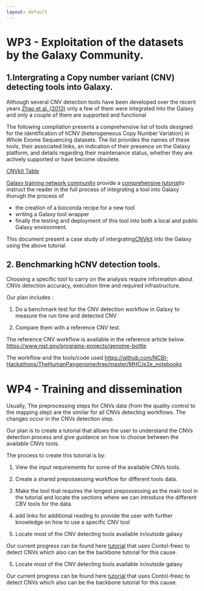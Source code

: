 ```yaml
---
layout: default
---
```



# WP3 - Exploitation of the datasets by the Galaxy Community. 


## 1.Intergrating a Copy number variant (CNV) detecting tools into Galaxy. 

Although several CNV detection tools have been developed over the recent years [Zhao et al. (2013)](https://bmcbioinformatics.biomedcentral.com/articles/10.1186/1471-2105-14-S11-S1) only a few of them were integrated into the Galaxy
and only a couple of them are supported and functional

The following compilation presents a comprehensive list of tools designed for the identification of hCNV (heterogeneous Copy Number Variation) in Whole Exome Sequencing datasets. The list provides the names of these tools, their associated links, an indication of their presence on the Galaxy platform, and details regarding their maintenance status, whether they are actively supported or have become obsolete.

[CNVkit Table](https://github.com/users/khaled196/projects/1)


 
 
 
[Galaxy training network community](https://training.galaxyproject.org/training-material/) provide a [comprehensive tutorial](https://training.galaxyproject.org/training-material/topics/dev/tutorials/tool-from-scratch/tutorial.html)to instruct the reader in the full process of integrating a tool into Galaxy thorugh the process of
 - the creation of a bioconda recipe for a new tool
 - writing a Galaxy tool wrapper
 - finally the testing and deployment of this tool into both a local and public Galaxy environment. 

This document present a case study of intergrating[CNVkit](https://cnvkit.readthedocs.io/en/stable/) into the Galaxy using the above tutorial 

## 2. Benchmarking hCNV detection tools. 
Choosing a specific tool to carry on the analysis require information about CNVs detection accuracy, execution time and required infrastructure.

Our plan includes :

1. Do a benchmark test for the CNV detection workflow in Galaxy to measure the run time and detected CNV

2. Compare them with a reference CNV test.

The reference CNV workflow is available in the reference article below.
https://www.nist.gov/programs-projects/genome-bottle
 
The workflow and the tools/code used
https://github.com/NCBI-Hackathons/TheHumanPangenome/tree/master/MHC/e2e_notebooks 
 

# WP4 - Training and dissemination 
Usually, The preprocessing steps for CNVs data (from the quality control to the mapping step) are the similar for all CNVs detecting workflows. The changes occur in the CNVs detection step. 

Our plan is to create a tutorial that allows the user to understand the CNVs detection process and give guidance on how to choose between the available CNVs tools. 

The process to create this tutorial is by: 

1. View the input requirements for some of the available CNVs tools. 

2. Create a shared prepossessing workflow for different tools data. 

3. Make the tool that requires the longest prepossessing as the main tool in the tutorial and locate the sections where we can introduce the different CBV tools for the data. 

4. add links for additional reading to provide the user with further knowledge on how to use a specific CNV tool 

5. Locate most of the CNV detecting tools available in/outside galaxy 

Our current progress can be found here [tutorial](https://github.com/kpbioteam/training-material/blob/project34/topics/variant-analysis/tutorials/somatic-variant-discovery/tutorial.md) that uses Contol-freec to detect CNVs which also can be the backbone tutorial for this cause.


5. Locate most of the CNV detecting tools available in/outside galaxy 

Our current progress can be found here [tutorial](https://github.com/kpbioteam/training-material/blob/project34/topics/variant-analysis/tutorials/somatic-variant-discovery/tutorial.md) that uses Contol-freec to detect CNVs which also can be the backbone tutorial for this cause.
